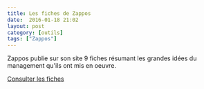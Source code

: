 ```yaml
---
title: Les fiches de Zappos
date:  2016-01-18 21:02
layout: post
category: [outils]
tags: ["Zappos"]
---
```


Zappos publie sur son site 9 fiches résumant les grandes idées du management qu'ils ont mis en oeuvre.

[Consulter les fiches](http://www.zapposinsights.com/about/fact-sheets)
